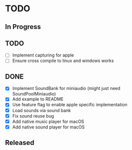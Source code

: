 # TODO

## In Progress

## TODO

- [ ] Implement capturing for apple
- [ ] Ensure cross compile to linux and windows works

## DONE

- [x] Implement SoundBank for miniaudio (might just need SoundPoolMiniaudio)
- [x] Add example to README
- [x] Use feature flag to enable apple specific implementation
- [x] Load sounds via sound bank
- [x] Fix sound reuse bug
- [x] Add native music player for macOS
- [x] Add native sound player for macOS

## Released
